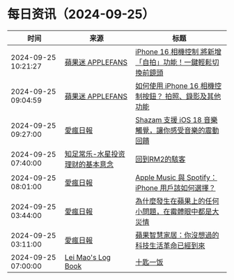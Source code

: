 ﻿# 每日资讯（2024-09-25）

|时间|来源|标题|
|---|---|---|
|2024-09-25 10:21:27|[蘋果迷 APPLEFANS](https://applefans.today/feed/)|[iPhone 16 相機控制 將新增「自拍」功能！一鍵輕鬆切換前鏡頭](https://applefans.today/2024-09-ios-18-1-beta-5-selfie-camera-control/)|
|2024-09-25 09:04:59|[蘋果迷 APPLEFANS](https://applefans.today/feed/)|[如何使用 iPhone 16 相機控制按鈕？ 拍照、錄影及其他功能](https://applefans.today/2024-how-to-use-iphone-16-camera-control-button/)|
|2024-09-25 09:27:00|[愛瘋日報](http://www.iphonetaiwan.org/feeds/posts/default)|[Shazam 支援 iOS 18 音樂觸覺，讓你感受音樂的震動回饋](https://www.iphonetaiwan.org/2024/09/shazam-ios18-music-haptics-experience.html)|
|2024-09-25 07:40:00|[知足常乐-水星投资理财的基本意念](http://mercurychong.blogspot.com/feeds/posts/default)|[回到RM2的駭客](http://mercurychong.blogspot.com/2024/09/rm2.html)|
|2024-09-25 08:01:00|[愛瘋日報](http://www.iphonetaiwan.org/feeds/posts/default)|[Apple Music 與 Spotify：iPhone 用戶該如何選擇？](https://www.iphonetaiwan.org/2024/09/apple-music-vs-spotify-iphone.html)|
|2024-09-25 03:44:00|[愛瘋日報](http://www.iphonetaiwan.org/feeds/posts/default)|[為什麼發生在蘋果上的任何小問題，在霉體眼中都是大災情](https://www.iphonetaiwan.org/2024/09/media-exaggerates-iphone-issues.html)|
|2024-09-25 03:11:00|[愛瘋日報](http://www.iphonetaiwan.org/feeds/posts/default)|[蘋果智慧家居：你沒想過的科技生活革命已經到來](https://www.iphonetaiwan.org/2024/09/apple-smart-home-integration.html)|
|2024-09-25 07:00:00|[Lei Mao's Log Book](https://leimao.github.io/atom.xml)|[十匙一饭](https://leimao.github.io/essay/%E5%8D%81%E5%8C%99%E4%B8%80%E9%A5%AD/)|
